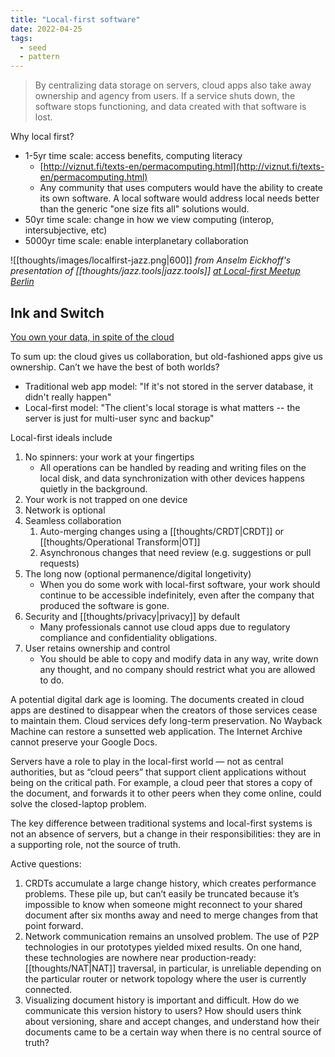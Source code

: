 ```yaml
---
title: "Local-first software"
date: 2022-04-25
tags:
  - seed
  - pattern
---
```


> By centralizing data storage on servers, cloud apps also take away ownership and agency from users. If a service shuts down, the software stops functioning, and data created with that software is lost.

Why local first?

- 1-5yr time scale: access benefits, computing literacy
  - [http://viznut.fi/texts-en/permacomputing.html](http://viznut.fi/texts-en/permacomputing.html)
  - Any community that uses computers would have the ability to create its own software. A local software would address local needs better than the generic "one size fits all" solutions would.
- 50yr time scale: change in how we view computing (interop, intersubjective, etc)
- 5000yr time scale: enable interplanetary collaboration

![[thoughts/images/localfirst-jazz.png|600]]
_from Anselm Eickhoff's presentation of [[thoughts/jazz.tools|jazz.tools]] [at Local-first Meetup Berlin](https://www.youtube.com/watch?v=pBvGeU7bL5A)_

## Ink and Switch

[You own your data, in spite of the cloud](https://www.inkandswitch.com/local-first/)

To sum up: the cloud gives us collaboration, but old-fashioned apps give us ownership. Can’t we have the best of both worlds?

- Traditional web app model: "If it's not stored in the server database, it didn't really happen"
- Local-first model: "The client's local storage is what matters -- the server is just for multi-user sync and backup"

Local-first ideals include

1. No spinners: your work at your fingertips
   - All operations can be handled by reading and writing files on the local disk, and data synchronization with other devices happens quietly in the background.
2. Your work is not trapped on one device
3. Network is optional
4. Seamless collaboration
   1. Auto-merging changes using a [[thoughts/CRDT|CRDT]] or [[thoughts/Operational Transform|OT]]
   2. Asynchronous changes that need review (e.g. suggestions or pull requests)
5. The long now (optional permanence/digital longetivity)
   - When you do some work with local-first software, your work should continue to be accessible indefinitely, even after the company that produced the software is gone.
6. Security and [[thoughts/privacy|privacy]] by default
   - Many professionals cannot use cloud apps due to regulatory compliance and confidentiality obligations.
7. User retains ownership and control
   - You should be able to copy and modify data in any way, write down any thought, and no company should restrict what you are allowed to do.

A potential digital dark age is looming. The documents created in cloud apps are destined to disappear when the creators of those services cease to maintain them. Cloud services defy long-term preservation. No Wayback Machine can restore a sunsetted web application. The Internet Archive cannot preserve your Google Docs.

Servers have a role to play in the local-first world — not as central authorities, but as “cloud peers” that support client applications without being on the critical path. For example, a cloud peer that stores a copy of the document, and forwards it to other peers when they come online, could solve the closed-laptop problem.

The key difference between traditional systems and local-first systems is not an absence of servers, but a change in their responsibilities: they are in a supporting role, not the source of truth.

Active questions:

1. CRDTs accumulate a large change history, which creates performance problems. These pile up, but can’t easily be truncated because it’s impossible to know when someone might reconnect to your shared document after six months away and need to merge changes from that point forward.
2. Network communication remains an unsolved problem. The use of P2P technologies in our prototypes yielded mixed results. On one hand, these technologies are nowhere near production-ready: [[thoughts/NAT|NAT]] traversal, in particular, is unreliable depending on the particular router or network topology where the user is currently connected.
3. Visualizing document history is important and difficult. How do we communicate this version history to users? How should users think about versioning, share and accept changes, and understand how their documents came to be a certain way when there is no central source of truth?
